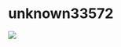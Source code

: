 # unknown33572
<a href="버튼을 눌렀을 때 이동할 링크" target="_blank"><img src="https://img.shields.io/badge/E34F26?style=plastic&logo=#E34F26&logoColor=#E34F26"/></a>
